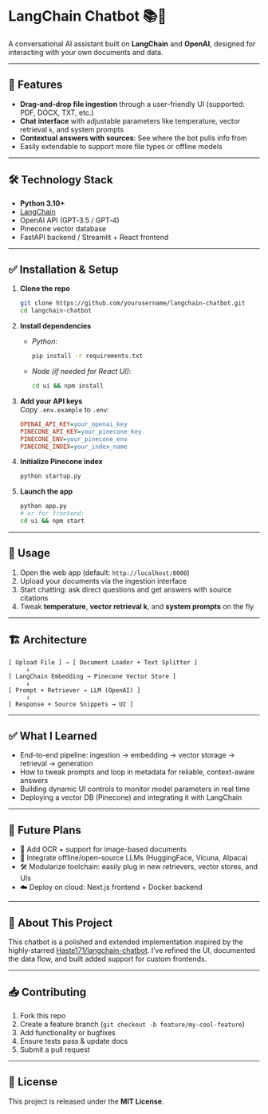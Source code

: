 
# LangChain Chatbot 📚🤖

A conversational AI assistant built on **LangChain** and **OpenAI**, designed for interacting with your own documents and data.

---

## 🚀 Features

- **Drag‑and‑drop file ingestion** through a user-friendly UI (supported: PDF, DOCX, TXT, etc.)
- **Chat interface** with adjustable parameters like temperature, vector retrieval `k`, and system prompts
- **Contextual answers with sources**: See where the bot pulls info from
- Easily extendable to support more file types or offline models

---

## 🛠 Technology Stack

- **Python 3.10+**
- [LangChain](https://github.com/langchain-ai/langchain)
- OpenAI API (GPT‑3.5 / GPT‑4)
- Pinecone vector database
- FastAPI backend / Streamlit + React frontend

---

## ✅ Installation & Setup

1. **Clone the repo**  
   ```bash
   git clone https://github.com/yourusername/langchain-chatbot.git
   cd langchain-chatbot
   ```

2. **Install dependencies**  
   - *Python*:  
     ```bash
     pip install -r requirements.txt
     ```
   - *Node (if needed for React UI)*:  
     ```bash
     cd ui && npm install
     ```

3. **Add your API keys**  
   Copy `.env.example` to `.env`:
   ```ini
   OPENAI_API_KEY=your_openai_key
   PINECONE_API_KEY=your_pinecone_key
   PINECONE_ENV=your_pinecone_env
   PINECONE_INDEX=your_index_name
   ```

4. **Initialize Pinecone index**  
   ```bash
   python startup.py
   ```

5. **Launch the app**  
   ```bash
   python app.py
   # or for frontend:
   cd ui && npm start
   ```

---

## 🎯 Usage

1. Open the web app (default: `http://localhost:8000`)
2. Upload your documents via the ingestion interface
3. Start chatting: ask direct questions and get answers with source citations
4. Tweak **temperature**, **vector retrieval k**, and **system prompts** on the fly

---

## 🏗 Architecture

```text
[ Upload File ] → [ Document Loader + Text Splitter ]
     ↓
[ LangChain Embedding → Pinecone Vector Store ]
     ↓
[ Prompt + Retriever → LLM (OpenAI) ]
     ↓
[ Response + Source Snippets → UI ]
```

---

## ✅ What I Learned

- End-to-end pipeline: ingestion → embedding → vector storage → retrieval → generation
- How to tweak prompts and loop in metadata for reliable, context-aware answers
- Building dynamic UI controls to monitor model parameters in real time
- Deploying a vector DB (Pinecone) and integrating it with LangChain

---

## 🔧 Future Plans

- 📝 Add OCR + support for image-based documents
- 🤖 Integrate offline/open-source LLMs (HuggingFace, Vicuna, Alpaca)
- 🛠 Modularize toolchain: easily plug in new retrievers, vector stores, and UIs
- ☁️ Deploy on cloud: Next.js frontend + Docker backend

---

## 📄 About This Project

This chatbot is a polished and extended implementation inspired by the highly‑starred [Haste171/langchain-chatbot](https://github.com/Haste171/langchain-chatbot). I’ve refined the UI, documented the data flow, and built added support for custom frontends.

---

## 📥 Contributing

1. Fork this repo  
2. Create a feature branch (`git checkout -b feature/my-cool-feature`)  
3. Add functionality or bugfixes  
4. Ensure tests pass & update docs  
5. Submit a pull request

---

## 📝 License

This project is released under the **MIT License**.
